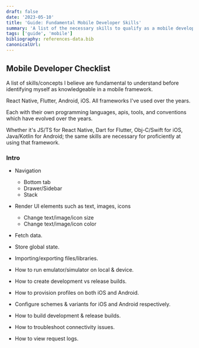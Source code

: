 ```yaml
---
draft: false
date: '2023-05-10'
title: 'Guide: Fundamental Mobile Developer Skills'
summary: 'A list of the necessary skills to qualify as a mobile develop in a framework'
tags: ['guide', 'mobile']
bibliography: references-data.bib
canonicalUrl:
---
```


## Mobile Developer Checklist

A list of skills/concepts I believe are fundamental to understand before
identifying myself as knowledgeable in a mobile framework.

React Native, Flutter, Android, iOS. All frameworks I've used over the years.

Each with their own programming languages, apis, tools, and conventions which have
evolved over the years.

Whether it's JS/TS for React Native, Dart for Flutter, Obj-C/Swift for iOS,
Java/Kotlin for Android; the same skills are necessary
for proficiently at using that framework.

### Intro

- Navigation

  - Bottom tab
  - Drawer/Sidebar
  - Stack

- Render UI elements such as text, images, icons

  - Change text/image/icon size
  - Change text/image/icon color

- Fetch data.

- Store global state.

- Importing/exporting files/libraries.

- How to run emulator/simulator on local & device.

- How to create development vs release builds.

- How to provision profiles on both iOS and Android.

- Configure schemes & variants for iOS and Android respectively.

- How to build development & release builds.

- How to troubleshoot connectivity issues.

- How to view request logs.
